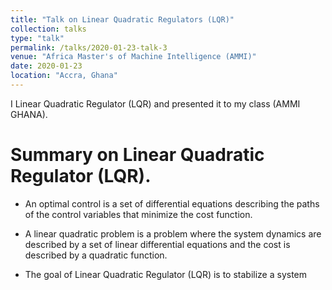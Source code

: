 ```yaml
---
title: "Talk on Linear Quadratic Regulators (LQR)"
collection: talks
type: "talk"
permalink: /talks/2020-01-23-talk-3
venue: "Africa Master's of Machine Intelligence (AMMI)"
date: 2020-01-23
location: "Accra, Ghana"
---
```


I  Linear Quadratic Regulator (LQR) and presented it to my class (AMMI GHANA).

# Summary on Linear Quadratic Regulator (LQR).

* An optimal control is a set of differential equations describing the
paths of the control variables that minimize the cost function.

* A linear quadratic problem is a problem where the system dynamics
are described by a set of linear differential equations and the cost is
described by a quadratic function.

* The goal of Linear Quadratic Regulator (LQR) is to stabilize a system
